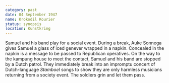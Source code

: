 ```yaml
---
category: past
date: 04 September 1947
name: Krokodil Kourier
status: synopsis
location: Kunstkring
---
```


Samuel and
his band play for a social event. During a break, Auke Sonnega gives Samuel a glass of iced genever wrapped in a napkin. Concealed in the napkin is a message to be passed to Republican operatives. On the way to the kampung house to meet the contact, Samuel and his band are
stopped by a Dutch patrol. They immediately break into an impromptu
concert of Dutch-language *Stamboel* songs to show they are only harmless musicians returning from a society event. The soldiers grin and let them pass.

